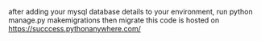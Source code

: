 after adding your mysql database details to your environment, run
python manage.py makemigrations then migrate
this code is hosted on https://succcess.pythonanywhere.com/
